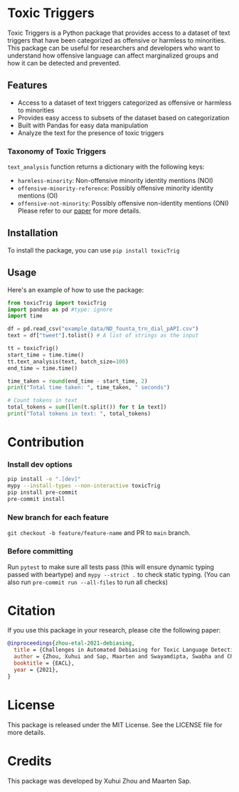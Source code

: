 # Toxic Triggers

Toxic Triggers is a Python package that provides access to a dataset of text triggers that have been categorized as offensive or harmless to minorities. This package can be useful for researchers and developers who want to understand how offensive language can affect marginalized groups and how it can be detected and prevented.

## Features

- Access to a dataset of text triggers categorized as offensive or harmless to minorities
- Provides easy access to subsets of the dataset based on categorization
- Built with Pandas for easy data manipulation
- Analyze the text for the presence of toxic triggers

### Taxonomy of Toxic Triggers
`text_analysis` function returns a dictionary with the following keys:
- `harmless-minority`: Non-offensive minority identity mentions (NOI)
- `offensive-minority-reference`: Possibly offensive minority identity mentions (OI)
- `offensive-not-minority`: Possibly offensive non-identity mentions (ONI)
Please refer to our [paper](https://aclanthology.org/2021.eacl-main.274.pdf) for more details.


## Installation

To install the package, you can use `pip install toxicTrig`


## Usage

Here's an example of how to use the package:

```python
from toxicTrig import toxicTrig
import pandas as pd #type: ignore
import time

df = pd.read_csv("example_data/ND_founta_trn_dial_pAPI.csv")
text = df["tweet"].tolist() # A list of strings as the input

tt = toxicTrig()
start_time = time.time()
tt.text_analysis(text, batch_size=100)
end_time = time.time()

time_taken = round(end_time - start_time, 2)
print("Total time taken: ", time_taken, " seconds")

# Count tokens in text
total_tokens = sum([len(t.split()) for t in text])
print("Total tokens in text: ", total_tokens)
```

# Contribution
### Install dev options
```bash
pip install -e ".[dev]"
mypy --install-types --non-interactive toxicTrig
pip install pre-commit
pre-commit install
```
### New branch for each feature
`git checkout -b feature/feature-name` and PR to `main` branch.
### Before committing
Run `pytest` to make sure all tests pass (this will ensure dynamic typing passed with beartype) and `mypy --strict .` to check static typing.
(You can also run `pre-commit run --all-files` to run all checks)

# Citation
If you use this package in your research, please cite the following paper:

```bibtex
@inproceedings{zhou-etal-2021-debiasing,
  title = {Challenges in Automated Debiasing for Toxic Language Detection},
  author = {Zhou, Xuhui and Sap, Maarten and Swayamdipta, Swabha and Choi, Yejin and Smith, Noah A.},
  booktitle = {EACL},
  year = {2021},
}
```

# License
This package is released under the MIT License. See the LICENSE file for more details.

# Credits
This package was developed by Xuhui Zhou and Maarten Sap.